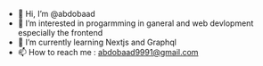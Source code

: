 - 👋 Hi, I’m @abdobaad
- 👀 I’m interested in progarmming in ganeral and web devlopment especially the frontend
- 🌱 I’m currently learning Nextjs and Graphql
- 📫 How to reach me : abdobaad9991@gmail.com
